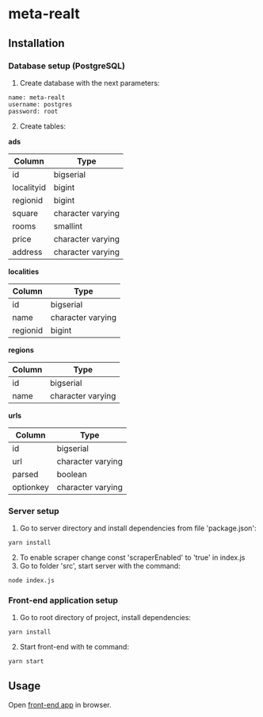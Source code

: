 # meta-realt
## Installation
### Database setup (PostgreSQL)
  1. Create database with the next parameters:
  ```
  name: meta-realt
  username: postgres
  password: root
  ```
  2. Create tables:

  **ads**

  | Column | Type |
  | --- | --- |
  | id | bigserial |
  | localityid | bigint |
  | regionid | bigint |
  | square | character varying |
  | rooms | smallint |
  | price | character varying |
  | address | character varying |

  **localities**

  | Column | Type |
  | --- | --- |
  | id | bigserial |
  | name | character varying |
  | regionid | bigint |

  **regions**

  | Column | Type |
  | --- | --- |
  | id | bigserial |
  | name | character varying |

  **urls**

  | Column | Type |
  | --- | --- |
  | id | bigserial |
  | url | character varying |
  | parsed | boolean |
  | optionkey | character varying |

### Server setup
  1. Go to server directory and install dependencies from file 'package.json':
  ```
  yarn install
  ```
  2. To enable scraper change const 'scraperEnabled' to 'true' in index.js
  3. Go to folder 'src', start server with the command:
  ```
  node index.js
  ```
### Front-end application setup
  1. Go to root directory of project, install dependencies:
  ```
  yarn install
  ```
  2. Start front-end with te command:
  ```
  yarn start
  ```
 ## Usage
  Open [front-end app](http://localhost:8888/) in browser.
